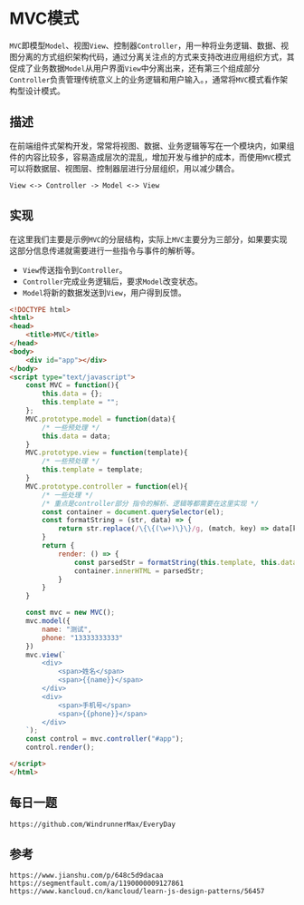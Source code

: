 # MVC模式
`MVC`即模型`Model`、视图`View`、控制器`Controller`，用一种将业务逻辑、数据、视图分离的方式组织架构代码，通过分离关注点的方式来支持改进应用组织方式，其促成了业务数据`Model`从用户界面`View`中分离出来，还有第三个组成部分`Controller`负责管理传统意义上的业务逻辑和用户输入。，通常将`MVC`模式看作架构型设计模式。

## 描述
在前端组件式架构开发，常常将视图、数据、业务逻辑等写在一个模块内，如果组件的内容比较多，容易造成层次的混乱，增加开发与维护的成本，而使用`MVC`模式可以将数据层、视图层、控制器层进行分层组织，用以减少耦合。

```
View <-> Controller -> Model <-> View
```

## 实现
在这里我们主要是示例`MVC`的分层结构，实际上`MVC`主要分为三部分，如果要实现这部分信息传递就需要进行一些指令与事件的解析等。 
* `View`传送指令到`Controller`。
* `Controller`完成业务逻辑后，要求`Model`改变状态。
* `Model`将新的数据发送到`View`，用户得到反馈。

```html
<!DOCTYPE html>
<html>
<head>
    <title>MVC</title>
</head>
<body>
    <div id="app"></div>
</body>
<script type="text/javascript">
    const MVC = function(){
        this.data = {};
        this.template = "";
    };
    MVC.prototype.model = function(data){
        /* 一些预处理 */
        this.data = data;
    }
    MVC.prototype.view = function(template){
        /* 一些预处理 */
        this.template = template;
    }
    MVC.prototype.controller = function(el){
        /* 一些处理 */
        /* 重点是controller部分 指令的解析、逻辑等都需要在这里实现 */
        const container = document.querySelector(el);
        const formatString = (str, data) => {
            return str.replace(/\{\{(\w+)\}\}/g, (match, key) => data[key] === void 0 ? "" : data[key]);
        }
        return {
            render: () => {
                const parsedStr = formatString(this.template, this.data);
                container.innerHTML = parsedStr;
            }
        }
    }

    const mvc = new MVC();
    mvc.model({
        name: "测试",
        phone: "13333333333"
    })
    mvc.view(`
        <div>
            <span>姓名</span>
            <span>{{name}}</span>
        </div>
        <div>
            <span>手机号</span>
            <span>{{phone}}</span>
        </div>
    `);
    const control = mvc.controller("#app");
    control.render();

</script>
</html>
```



## 每日一题

```
https://github.com/WindrunnerMax/EveryDay
```

## 参考

```
https://www.jianshu.com/p/648c5d9dacaa
https://segmentfault.com/a/1190000009127861
https://www.kancloud.cn/kancloud/learn-js-design-patterns/56457
```